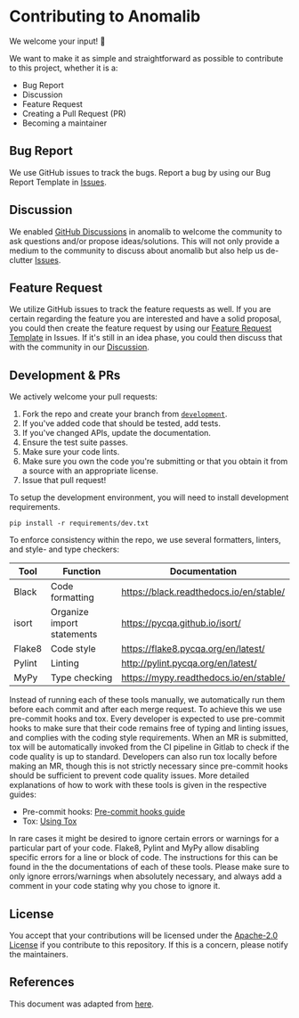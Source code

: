 # Contributing to Anomalib
We welcome your input! 👐

We want to make it as simple and straightforward as possible to contribute to this project, whether it is a:

- Bug Report
- Discussion
- Feature Request
- Creating a Pull Request (PR)
- Becoming a maintainer


## Bug Report
We use GitHub issues to track the bugs. Report a bug by using our Bug Report Template in [Issues](https://github.com/openvinotoolkit/anomalib/issues/new?assignees=&labels=&template=bug_report.md).


## Discussion
We enabled [GitHub Discussions](https://github.com/openvinotoolkit/anomalib/discussions/) in anomalib to welcome the community to ask questions and/or propose ideas/solutions. This will not only provide a medium to the community to discuss about anomalib but also help us de-clutter [Issues](https://github.com/openvinotoolkit/anomalib/issues/new?assignees=&labels=&template=bug_report.md).


## Feature Request
We utilize GitHub issues to track the feature requests as well. If you are certain regarding the feature you are interested and have a solid proposal, you could then create the feature request by using our [Feature Request Template](https://github.com/openvinotoolkit/anomalib/issues/new?assignees=&labels=&template=feature_request.md) in Issues. If it's still in an idea phase, you could then discuss that with the community in our [Discussion](https://github.com/openvinotoolkit/anomalib/discussions/categories/ideas).


## Development & PRs
We actively welcome your pull requests:

  1. Fork the repo and create your branch from [`development`](https://github.com/openvinotoolkit/anomalib/tree/development).
  2. If you've added code that should be tested, add tests.
  3. If you've changed APIs, update the documentation.
  4. Ensure the test suite passes.
  5. Make sure your code lints.
  6. Make sure you own the code you're submitting or that you obtain it from a source with an appropriate license.
  7. Issue that pull request!

To setup the development environment, you will need to install development requirements.
```
pip install -r requirements/dev.txt
```

To enforce consistency within the repo, we use several formatters, linters, and style- and type checkers:

| Tool   | Function                   | Documentation                           |
| ------ | -------------------------- | --------------------------------------- |
| Black  | Code formatting            | https://black.readthedocs.io/en/stable/ |
| isort  | Organize import statements | https://pycqa.github.io/isort/          |
| Flake8 | Code style                 | https://flake8.pycqa.org/en/latest/     |
| Pylint | Linting                    | http://pylint.pycqa.org/en/latest/      |
| MyPy   | Type checking              | https://mypy.readthedocs.io/en/stable/  |

Instead of running each of these tools manually, we automatically run them before each commit and after each merge request. To achieve this we use pre-commit hooks and tox. Every developer is expected to use pre-commit hooks to make sure that their code remains free of typing and linting issues, and complies with the coding style requirements. When an MR is submitted, tox will be automatically invoked from the CI pipeline in Gitlab to check if the code quality is up to standard. Developers can also run tox locally before making an MR, though this is not strictly necessary since pre-commit hooks should be sufficient to prevent code quality issues. More detailed explanations of how to work with these tools is given in the respective guides:

- Pre-commit hooks: [Pre-commit hooks guide](https://openvinotoolkit.github.io/anomalib/guides/using_pre_commit.html#pre-commit-hooks)
- Tox: [Using Tox](https://openvinotoolkit.github.io/anomalib/guides/using_tox.html#using-tox)

In rare cases it might be desired to ignore certain errors or warnings for a particular part of your code. Flake8, Pylint and MyPy allow disabling specific errors for a line or block of code. The instructions for this can be found in the the documentations of each of these tools. Please make sure to only ignore errors/warnings when absolutely necessary, and always add a comment in your code stating why you chose to ignore it.


## License
You accept that your contributions will be licensed under the [Apache-2.0 License](https://choosealicense.com/licenses/apache-2.0/) if you contribute to this repository. If this is a concern, please notify the maintainers.


## References
This document was adapted from [here](https://gist.github.com/briandk/3d2e8b3ec8daf5a27a62).
